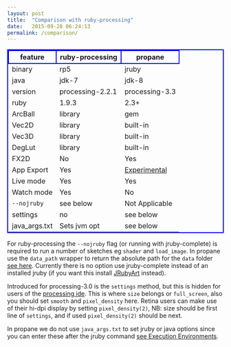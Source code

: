 ```yaml
---
layout: post
title:  "Comparison with ruby-processing"
date:   2015-09-28 06:24:13
permalink: /comparison/
---
```


<style>
table{
    border-collapse: collapse;
    border-spacing: 0;
    border:2px solid #0000FF;
}

th{
    border:2px solid #0000FF;
}
</style>

|feature       |  ruby-processing  |  propane        |
|----------    |---------------    |-----------      |
|binary        |rp5                |jruby            |
|java          |jdk-7              |jdk-8            |
|version       |processing-2.2.1   |processing-3.3 |
|ruby          |1.9.3              |2.3+             |
|ArcBall       |library            |gem              |
|Vec2D         |library            |built-in         |
|Vec3D         |library            |built-in         |
|DegLut        |library            |built-in         |
|FX2D          |No                 |Yes              |
|App Export    |Yes                |[Experimental][exp]|
|Live mode     |Yes                |Yes              |
|Watch mode    |Yes                |No               |
|`--nojruby`   |see below          |Not Applicable   |
|settings      |no                 |see below        |
|java_args.txt |Sets jvm opt       |see below        |

For ruby-processing the `--nojruby` flag (or running with jruby-complete) is required to run a number of sketches eg `shader` and `load_image`. In propane use the `data_path` wrapper to return the absolute path for the `data` folder [see here][here]. Currently there is no option use jruby-complete instead of an installed jruby (if you want this install [JRubyArt][jruby_art] instead).

Introduced for processing-3.0 is the `settings` method, but this is hidden for users of the [processing ide][settings]. This is where `size` belongs or `full_screen`, also you should set `smooth` and `pixel_density` here. Retina users can make use of their hi-dpi display by setting `pixel_density(2)`, NB: size should be first line of `settings`, and if used `pixel_density(2)` should be next.

In propane we do not use `java_args.txt` to set jruby or java options since you can enter these after the jruby command [see Execution Environments][wiki].

[jruby_art]:{{site.github.url}}/JRubyArt/
[settings]:https://processing.org/reference/settings_.html
[here]:{{site.github.url}}/data_path/
[exp]:https://github.com/poqudrof/propane-rawr-example
[wiki]:https://github.com/jruby/jruby/wiki/FAQs

